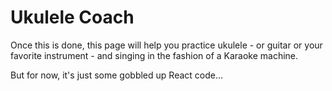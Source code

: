 # Ukulele Coach

Once this is done, this page will help you practice ukulele - or guitar or your
favorite instrument - and singing in the fashion of a Karaoke machine.

But for now, it's just some gobbled up React code...
